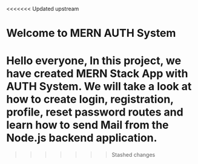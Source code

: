 <<<<<<< Updated upstream
# Welcome to MERN AUTH System

Hello everyone, In this project, we have created **MERN Stack App with AUTH System**. 
We will take a look at how to create login, registration, profile, reset password routes and learn
how to send Mail from the Node.js backend application.
=======
>>>>>>> Stashed changes
